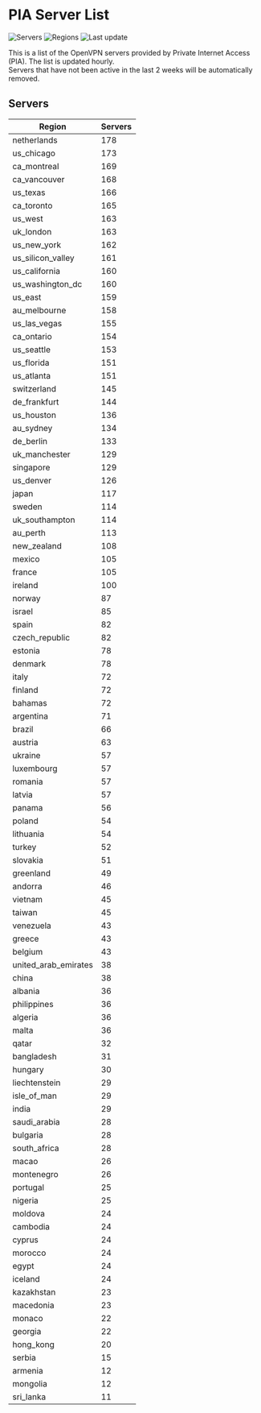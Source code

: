 # PIA Server List

![Servers](https://img.shields.io/badge/servers-7,628-blue)
![Regions](https://img.shields.io/badge/regions-97-blue)
![Last update](https://img.shields.io/badge/last_updated-Mon_Apr_29_11:03:17_UTC_2024-blue)

This is a list of the OpenVPN servers provided by Private Internet Access (PIA). The list is updated hourly. </br>
Servers that have not been active in the last 2 weeks will be automatically removed.

## Servers
| Region               | Servers |
|----------------------|---------|
| netherlands | 178 |
| us_chicago | 173 |
| ca_montreal | 169 |
| ca_vancouver | 168 |
| us_texas | 166 |
| ca_toronto | 165 |
| us_west | 163 |
| uk_london | 163 |
| us_new_york | 162 |
| us_silicon_valley | 161 |
| us_california | 160 |
| us_washington_dc | 160 |
| us_east | 159 |
| au_melbourne | 158 |
| us_las_vegas | 155 |
| ca_ontario | 154 |
| us_seattle | 153 |
| us_florida | 151 |
| us_atlanta | 151 |
| switzerland | 145 |
| de_frankfurt | 144 |
| us_houston | 136 |
| au_sydney | 134 |
| de_berlin | 133 |
| uk_manchester | 129 |
| singapore | 129 |
| us_denver | 126 |
| japan | 117 |
| sweden | 114 |
| uk_southampton | 114 |
| au_perth | 113 |
| new_zealand | 108 |
| mexico | 105 |
| france | 105 |
| ireland | 100 |
| norway | 87 |
| israel | 85 |
| spain | 82 |
| czech_republic | 82 |
| estonia | 78 |
| denmark | 78 |
| italy | 72 |
| finland | 72 |
| bahamas | 72 |
| argentina | 71 |
| brazil | 66 |
| austria | 63 |
| ukraine | 57 |
| luxembourg | 57 |
| romania | 57 |
| latvia | 57 |
| panama | 56 |
| poland | 54 |
| lithuania | 54 |
| turkey | 52 |
| slovakia | 51 |
| greenland | 49 |
| andorra | 46 |
| vietnam | 45 |
| taiwan | 45 |
| venezuela | 43 |
| greece | 43 |
| belgium | 43 |
| united_arab_emirates | 38 |
| china | 38 |
| albania | 36 |
| philippines | 36 |
| algeria | 36 |
| malta | 36 |
| qatar | 32 |
| bangladesh | 31 |
| hungary | 30 |
| liechtenstein | 29 |
| isle_of_man | 29 |
| india | 29 |
| saudi_arabia | 28 |
| bulgaria | 28 |
| south_africa | 28 |
| macao | 26 |
| montenegro | 26 |
| portugal | 25 |
| nigeria | 25 |
| moldova | 24 |
| cambodia | 24 |
| cyprus | 24 |
| morocco | 24 |
| egypt | 24 |
| iceland | 24 |
| kazakhstan | 23 |
| macedonia | 23 |
| monaco | 22 |
| georgia | 22 |
| hong_kong | 20 |
| serbia | 15 |
| armenia | 12 |
| mongolia | 12 |
| sri_lanka | 11 |